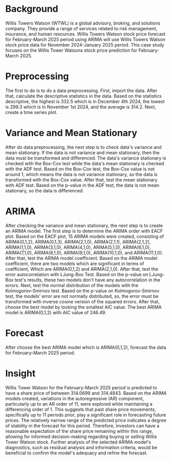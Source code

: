 # Background
Willis Towers Watson (WTWL) is a global advisory, broking, and solutions company. They provide a range of services related to risk management, insurance, and human resources. Willis Towers Watson stock price forecast for February-March 2025 period using ARIMA will use Willis Towers Watson stock price data for November 2024-January 2025 period. This case study focuses on the Willis Tower Watsons stock price prediction for February-March 2025.

# Preprocessing
The first to do is to do a data preprocessing. First, import the data. After that, calculate the descriptive statistics in the data. Based on the statistics descriptive, the highest is 332.5 which is in December 4th 2024, the lowest is 299.3 which is in November 1st 2024, and the average is 314.2. Next, create a time series plot.

# Variance and Mean Stationary
After do data preprocessing, the next step is to check data's variance and mean stationary. If the data is not variance and mean stationary, then the data must be transformed and differenced. The data's variance stationary is checked with the Box-Cox test while the data's mean stationary is checked with the ADF test. Based on the Box-Cox test, the Box-Cox value is not around 1, which means the data is not variance stationary, so the data is transformed with the Box-Cox value. After that, test the mean stationary with ADF test. Based on the p-value in the ADF test, the data is not mean stationary, so the data is differenced.

# ARIMA
After checking the variance and mean stationary, the next step is to create an ARIMA model. The first step is to determine the ARIMA order with EACF plot. Based on the EACF plot, 15 ARIMA models were created, consisting of ARIMA(0,1,2), ARIMA(0,1,3), ARIMA(2,1,0), ARIMA(2,1,1), ARIMA(2,1,2), ARIMA(1,1,0), ARIMA(3,1,0), ARIMA(4,1,0), ARIMA(5,1,0), ARIMA(6,1,0), ARIMA(7,1,0), ARIMA(8,1,0), ARIMA(9,1,0), ARIMA(10,1,0), and ARIMA(11,1,0). After that, test the ARIMA model coefficient. Based on the ARIMA model coefficient, there are two models which are significant in terms of coefficient, Which are ARIMA(0,1,2) and ARIMA(2,1,0). After that, test the error autocorrelation with LJung-Box Test. Based on the p-value on LJung-Box test's results, these two models don't have any autocorrelation in the errors. Next, test the normal distribution of the models with the Kolmogorov-Smirnov test. Based on the p-value on Kolmogorov-Smirnov test, the models' error are not normally distributed, so, the error must be transformed with inverse cosine version of the squared errors. After that, choose the best model by looking the smallest AIC value. The best ARIMA model is ARIMA(0,1,2) with AIC value of 246.49.

# Forecast
After choose the best ARIMA model which is ARIMA(0,1,2), forecast the data for February-March 2025 period.

# Insight
Willis Tower Watson for the February-March 2025 period is predicted to have a share price of between 314.0699 and 314.4843. Based on the ARIMA models created, variations in the autoregressive (AR) component, particularly up to an AR order of 11, were explored while maintaining a differencing order of 1.  This suggests that past share price movements, specifically up to 11 periods prior, play a significant role in forecasting future prices.  The relatively narrow range of the predicted price indicates a degree of stability in the forecast for this period.  Therefore, investors can have a reasonable expectation of the share price remaining within this range, allowing for informed decision-making regarding buying or selling Willis Tower Watson stock.  Further analysis of the selected ARIMA model's diagnostics, such as residual analysis and information criteria, would be beneficial to confirm the model's adequacy and refine the forecast.
